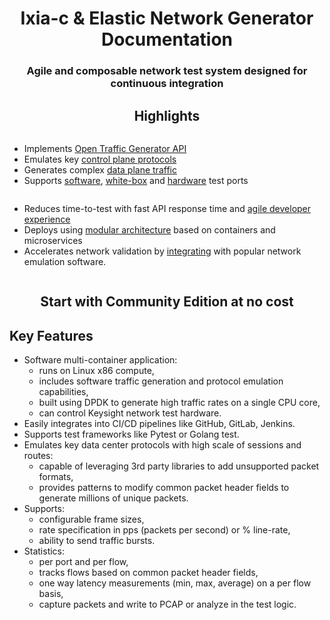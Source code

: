 <h1 align="center">Ixia-c & Elastic Network Generator Documentation</h1>
<h3 align="center">Agile and composable network test system designed for continuous integration</h3>

<section>
    <h2 align="center">Highlights</h2>
    <div class="container">
        <div class="column">
            <ul>
                <li>Implements <a href="https://otg.dev" target="_blank">Open Traffic Generator API</a></li>
                <li>Emulates key <a href="reference/capabilities/#protocol-emulation">control plane protocols</a></li>
                <li>Generates complex <a href="reference/capabilities/#traffic-generation">data plane traffic</a></li>
                <li>Supports <a href="deployments">software</a>, <a href="tests-uhd400">white-box</a> and <a href="tests-chassis-app">hardware</a> test ports​</li>
            </ul>
        </div>
        <div class="column">
            <ul>
                <li>Reduces time-to-test with fast API response time and <a href="developer/hello-snappi">agile developer experience</a></li>
                <li>Deploys using <a href="quick-start/deployment">modular architecture</a> based on containers and microservices</li>
                <li>Accelerates network validation by <a href="integrated-environments">integrating</a> with popular network emulation software.</li>
            </ul>
        </div>
    </div>
    <h2 align="center">Start with Community Edition at no cost</h2>
</section>



## Key Features

* Software multi-container application:
    * runs on Linux x86 compute,
    * includes software traffic generation and protocol emulation capabilities,
    * built using DPDK to generate high traffic rates on a single CPU core,
    * can control Keysight network test hardware.
* Easily integrates into CI/CD pipelines like GitHub, GitLab, Jenkins.
* Supports test frameworks like Pytest or Golang test.
* Emulates key data center protocols with high scale of sessions and routes:
    * capable of leveraging 3rd party libraries to add unsupported packet formats,
    * provides patterns to modify common packet header fields to generate millions of unique packets.
* Supports:
    * configurable frame sizes,
    * rate specification in pps (packets per second) or % line-rate,
    * ability to send traffic bursts.
* Statistics:
    * per port and per flow,
    * tracks flows based on common packet header fields,
    * one way latency measurements (min, max, average) on a per flow basis,
    * capture packets and write to PCAP or analyze in the test logic.
